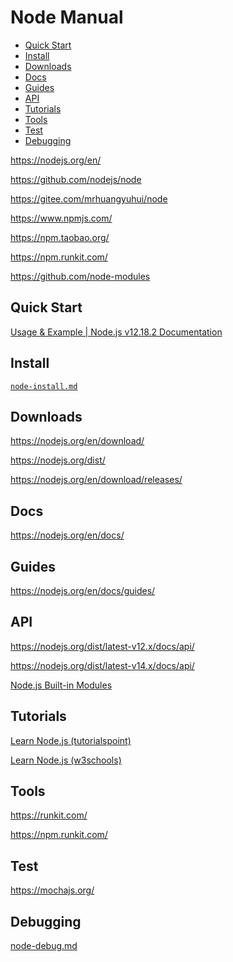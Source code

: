 <!-- #node-manual -->
<!-- omit in toc -->
# Node Manual

- [Quick Start](#quick-start)
- [Install](#install)
- [Downloads](#downloads)
- [Docs](#docs)
- [Guides](#guides)
- [API](#api)
- [Tutorials](#tutorials)
- [Tools](#tools)
- [Test](#test)
- [Debugging](#debugging)

<https://nodejs.org/en/>

<https://github.com/nodejs/node>

<https://gitee.com/mrhuangyuhui/node>

<https://www.npmjs.com/>

<https://npm.taobao.org/>

<https://npm.runkit.com/>

<https://github.com/node-modules>

## Quick Start

[Usage & Example | Node.js v12.18.2 Documentation](https://nodejs.org/docs/latest-v12.x/api/synopsis.html)

<!-- #node-install -->
## Install

[`node-install.md`](node-install.md)

## Downloads

<https://nodejs.org/en/download/>

<https://nodejs.org/dist/>

<https://nodejs.org/en/download/releases/>

## Docs

<https://nodejs.org/en/docs/>

## Guides

<https://nodejs.org/en/docs/guides/>

## API

<https://nodejs.org/dist/latest-v12.x/docs/api/>

<https://nodejs.org/dist/latest-v14.x/docs/api/>

[Node.js Built-in Modules](https://www.w3schools.com/nodejs/ref_modules.asp)

<!-- #node-tutorial -->
## Tutorials

[Learn Node.js (tutorialspoint)](https://www.tutorialspoint.com/nodejs/index.htm)

[Learn Node.js (w3schools)](https://www.w3schools.com/nodejs/)

<!-- #node-tool -->
## Tools

<https://runkit.com/>

<https://npm.runkit.com/>

## Test

<https://mochajs.org/>

<!-- #node-debug -->
## Debugging

[node-debug.md](node-debug.md)
